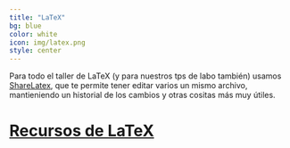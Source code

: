 ```yaml
---
title: "LaTeX"
bg: blue
color: white
icon: img/latex.png
style: center
---
```


Para todo el taller de LaTeX (y para nuestros tps de labo también) usamos [ShareLatex](http://www.sharelatex.com), que te permite tener editar varios un mismo archivo, mantieniendo un historial de los cambios y otras cositas más muy útiles. 

# [Recursos de LaTeX](http://github.com/fifabsas/talleresfifabsas/tree/master/latex)

